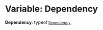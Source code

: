 # Variable: Dependency

**Dependency**: typeof [`Dependency`](/en/auto-docs/reactive/classes/Tracker.Dependency.md)
